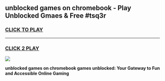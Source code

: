 
## unblocked games on chromebook - Play Unblocked Gmaes & Free #tsq3r
<h3>
<a href="https://news.freeplayer.one?title=unblocked_games_on_chromebook&ref=03M">CLICK TO PLAY</a></h3>
<hr>

<h3>
<a href="https://news.freeplayer.one?title=unblocked_games_on_chromebook&ref=03M">CLICK 2 PLAY</a>
  
</h3>

<a href="https://news.freeplayer.one?title=unblocked_games_on_chromebook&ref=03M"><img src="https://clearcache.store/games.png"></a>


**unblocked games on chromebook games unblocked: Your Gateway to Fun and Accessible Online Gaming**
